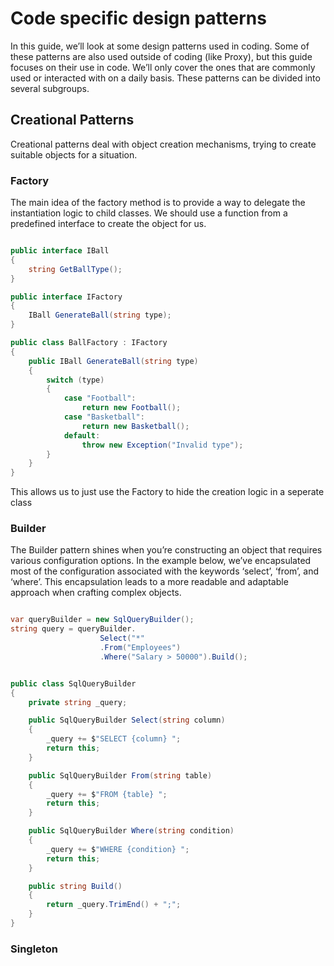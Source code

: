 # Code specific design patterns
In this guide, we’ll look at some design patterns used in coding. Some of these patterns are also used outside of coding (like Proxy), but this guide focuses on their use in code. We’ll only cover the ones that are commonly used or interacted with on a daily basis. These patterns can be divided into several subgroups.

## Creational Patterns
Creational patterns deal with object creation mechanisms, trying to create suitable objects for a situation.

### Factory
The main idea of the factory method is to provide a way to delegate the instantiation logic to child classes. We should use a function from a predefined interface to create the object for us.

```c#

public interface IBall
{
    string GetBallType();
}

public interface IFactory
{
    IBall GenerateBall(string type);
}

public class BallFactory : IFactory
{
    public IBall GenerateBall(string type)
    {
        switch (type)
        {
            case "Football":
                return new Football();
            case "Basketball":
                return new Basketball();
            default:
                throw new Exception("Invalid type");
        }
    }
}


```

This allows us to just use the Factory to hide the creation logic in a seperate class

### Builder
The Builder pattern shines when you’re constructing an object that requires various configuration options. In the example below, we’ve encapsulated most of the configuration associated with the keywords ‘select’, ‘from’, and ‘where’. This encapsulation leads to a more readable and adaptable approach when crafting complex objects.


```c#

var queryBuilder = new SqlQueryBuilder();
string query = queryBuilder.
                    Select("*"
                    .From("Employees")
                    .Where("Salary > 50000").Build();


public class SqlQueryBuilder
{
    private string _query;

    public SqlQueryBuilder Select(string column)
    {
        _query += $"SELECT {column} ";
        return this;
    }

    public SqlQueryBuilder From(string table)
    {
        _query += $"FROM {table} ";
        return this;
    }

    public SqlQueryBuilder Where(string condition)
    {
        _query += $"WHERE {condition} ";
        return this;
    }

    public string Build()
    {
        return _query.TrimEnd() + ";";
    }
}


```

### Singleton

